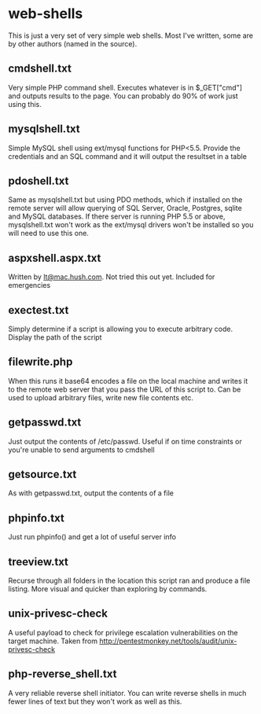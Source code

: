 web-shells
==========

This is just a very set of very simple web shells. Most I've written, some are by other authors (named in the source).

## cmdshell.txt

Very simple PHP command shell. Executes whatever is in $_GET["cmd"] and outputs results to the page. You can probably do 90% of work just using this.

## mysqlshell.txt

Simple MySQL shell using ext/mysql functions for PHP<5.5. Provide the credentials and an SQL command and it will output the resultset in a table

## pdoshell.txt

Same as mysqlshell.txt but using PDO methods, which if installed on the remote server will allow querying of SQL Server, Oracle, Postgres, sqlite and MySQL databases. If there server is running PHP 5.5 or above, mysqlshell.txt won't work as the ext/mysql drivers won't be installed so you will need to use this one.

## aspxshell.aspx.txt

Written by lt@mac.hush.com. Not tried this out yet. Included for emergencies

## exectest.txt

Simply determine if a script is allowing you to execute arbitrary code. Display the path of the script

## filewrite.php

When this runs it base64 encodes a file on the local machine and writes it to the remote web server that you pass the URL of this script to. Can be used to upload arbitrary files, write new file contents etc.

## getpasswd.txt

Just output the contents of /etc/passwd. Useful if on time constraints or you're unable to send arguments to cmdshell 

## getsource.txt

As with getpasswd.txt, output the contents of a file

## phpinfo.txt

Just run phpinfo() and get a lot of useful server info

## treeview.txt

Recurse through all folders in the location this script ran and produce a file listing. More visual and quicker than exploring by commands.

## unix-privesc-check

A useful payload to check for privilege escalation vulnerabilities on the target machine. Taken from http://pentestmonkey.net/tools/audit/unix-privesc-check

## php-reverse_shell.txt

A very reliable reverse shell initiator. You can write reverse shells in much fewer lines of text but they won't work as well as this.

